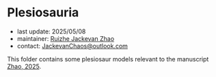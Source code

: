 # Plesiosauria

- last update: 2025/05/08
- maintainer: [Ruizhe Jackevan Zhao](https://orcid.org/0009-0001-4869-3008)
- contact: JackevanChaos@outlook.com

This folder contains some plesiosaur models relevant to the manuscript [Zhao, 2025](https://doi.org/10.1101/2024.02.15.578844).
